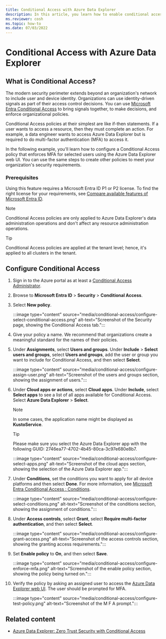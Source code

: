 ```yaml
---
title: Conditional Access with Azure Data Explorer
description: In this article, you learn how to enable conditional access on your Azure Data Explorer cluster.
ms.reviewer: cosh
ms.topic: how-to
ms.date: 07/03/2022
---
```


# Conditional Access with Azure Data Explorer

## What is Conditional Access?

The modern security perimeter extends beyond an organization's network to include user and device identity. Organizations can use identity-driven signals as part of their access control decisions. You can use [Microsoft Entra Conditional Access](/azure/active-directory/conditional-access/overview) to bring signals together, to make decisions, and enforce organizational policies.

Conditional Access policies at their simplest are like if-then statements. If a user wants to access a resource, then they must complete an action. For example, a data engineer wants to access Azure Data Explorer but is required to do multi-factor authentication (MFA) to access it.

In the following example, you'll learn how to configure a Conditional Access policy that enforces MFA for selected users using the Azure Data Explorer web UI. You can use the same steps to create other policies to meet your organization's security requirements.

### Prerequisites

Using this feature requires a Microsoft Entra ID P1 or P2 license. To find the right license for your requirements, see [Compare available features of Microsoft Entra ID](https://www.microsoft.com/security/business/identity-access-management/azure-ad-pricing).

> [!NOTE]
> Conditional Access policies are only applied to Azure Data Explorer's data administration operations and don't affect any resource administration operations.

> [!TIP]
> Conditional Access policies are applied at the tenant level; hence, it's applied to all clusters in the tenant.

## Configure Conditional Access

1. Sign in to the Azure portal as at least a [Conditional Access Administrator](/entra/identity/role-based-access-control/permissions-reference#conditional-access-administrator).

1. Browse to **Microsoft Entra ID** > **Security** > **Conditional Access**.
1. Select **New policy**.

    :::image type="content" source="media/conditional-access/configure-select-conditional-access.png" alt-text="Screenshot of the Security page, showing the Conditional Access tab.":::

1. Give your policy a name. We recommend that organizations create a meaningful standard for the names of their policies.
1. Under **Assignments**, select **Users and groups**. Under **Include** > **Select users and groups**, select **Users and groups**, add the user or group you want to include for Conditional Access, and then select **Select**.

    :::image type="content" source="media/conditional-access/configure-assign-user.png" alt-text="Screenshot of the users and groups section, showing the assignment of users.":::

1. Under **Cloud apps or actions**, select **Cloud apps**. Under **Include**, select **Select apps** to see a list of all apps available for Conditional Access. Select **Azure Data Explorer** > **Select**.

    > [!NOTE]
    > In some cases, the application name might be displayed as **KustoService**.

    > [!TIP]
    > Please make sure you select the Azure Data Explorer app with the following GUID: 2746ea77-4702-4b45-80ca-3c97e680e8b7.
    
    :::image type="content" source="media/conditional-access/configure-select-apps.png" alt-text="Screenshot of the cloud apps section, showing the selection of the Azure Data Explorer app.":::

1. Under **Conditions**, set the conditions you want to apply for all device platforms and then select **Done**. For more information, see [Microsoft Entra Conditional Access : Conditions](/azure/active-directory/conditional-access/concept-conditional-access-conditions).

    :::image type="content" source="media/conditional-access/configure-select-conditions.png" alt-text="Screenshot of the conditions section, showing the assignment of conditions.":::

1. Under **Access controls**, select **Grant**, select **Require multi-factor authentication**, and then select **Select**.

    :::image type="content" source="media/conditional-access/configure-grant-access.png" alt-text="Screenshot of the access controls section, showing the granting access requirements.":::

1. Set **Enable policy** to **On**, and then select **Save**.

    :::image type="content" source="media/conditional-access/configure-enforce-mfa.png" alt-text="Screenshot of the enable policy section, showing the policy being turned on.":::

1. Verify the policy by asking an assigned user to access the [Azure Data Explorer web UI](https://dataexplorer.azure.com/). The user should be prompted for MFA.

     :::image type="content" source="media/conditional-access/configure-test-policy.png" alt-text="Screenshot of the M F A prompt.":::

## Related content

* [Azure Data Explorer: Zero Trust Security with Conditional Access](https://aka.ms/kusto.conditional.access.blog)
